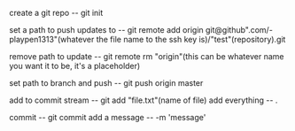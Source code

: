 create a git repo -- git init

set a path to push updates to -- git remote add origin git@github".com/-playpen1313"(whatever the file name to the ssh key is)/"test"(repository).git

remove path to update -- git remote rm "origin"(this can be whatever name you want it to be, it's a placeholder)

set path to branch and push -- git push origin master

add to commit stream -- git add "file.txt"(name of file)
  add everything -- .

commit -- git commit
  add a message -- -m 'message'
